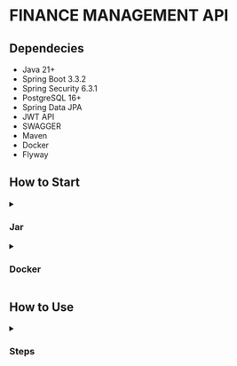 # FINANCE MANAGEMENT API

## Dependecies

- Java 21+ 
- Spring Boot 3.3.2
- Spring Security 6.3.1
- PostgreSQL 16+
- Spring Data JPA
- JWT API
- SWAGGER
- Maven
- Docker
- Flyway

## How to Start

<details close>
  <summary>
    <h3>
      Jar    
    </h3>
  </summary>

1. **Clone the repository:**

```
    git clone https://github.com/mamatsalay/financeapp.git
    cd financeapp
```

2. **Paste the .env file into  match-making folder**

    .env file content
   
    ```.env
    DB_URL=<your-databse-url>
    DB_USERNAME=<your-databse-username>
    DB_PASSWORD=<your-databse-password>
    ```
3. **Build the project:**

    Use Maven to build the project.

    ```sh
    mvn clean install
    ```

4. **Run the application:**

    To run the application, make sure you have Java 21 installed
    
    ```sh
    java -jar target/financeapp-0.0.1-SNAPSHOT.jar
    ```
5. **Link for the application**

   http://localhost:8080/swagger-ui/index.html#/

</details>

<details close>
  <summary>
    <h3>
      Docker    
    </h3>
  </summary>

1. **Pull the needed images**

Firstly you need to pull all the needed images from docker hub

Command to pull the database:
```shell
docker pull postgres
```

###

Command to pull the application:
```shell
docker pull mamatsalayy/dockerhub:financeapp
```

2. **Run the images**

After pulling the images you will need to run the images with following commands

PostgreSQL run command:
```shell
docker run -p <YOUR-PORT>:5432 -e POSTGRES_USER=<YOUR-DB-USERNAME> -e POSTGRES_PASSWORD=<YOUR-DB-PASSWORD> -
e POSTGRES_DB=<YOUR-DB-NAME> postgres
```

Financeapp run command:
```shell
docker run -p 8080:8080 -e SPRING_DATASOURCE_URL=jdbc:postgresql://host.docker.internal:<YOUR-PORT>/<YOUR-DB-NAME> -e SPRING_DATASOURCE_USERNAME=<YOUR-DB-USERNAME> -
e SPRING_DATASOURCE_PASSWORD=<YOUR-DB-PASSWORD> financeapp
```

3. **Link to use the application**

http://localhost:8080/swagger-ui/index.html#/

</details>

## How to Use

<details close>
  <summary>
    <h3>
      Steps   
    </h3>
  </summary>

  1. **Register the user**

  2. **Obtain JWT Token**

  3. **Use JWT Token when making request**

  4. **Have Fun, Good Luck :)**

</details>
